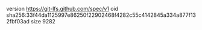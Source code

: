 version https://git-lfs.github.com/spec/v1
oid sha256:33f44da1125997e86250f22902468f4282c55c4142845a334a877f132fbf03ad
size 9282
